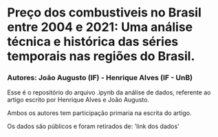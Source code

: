 # Preço dos combustiveis no Brasil entre 2004 e 2021: Uma análise técnica e histórica das séries temporais nas regiões do Brasil.
### Autores: João Augusto (IF) - Henrique Alves (IF - UnB) 

Esse é o repositório do arquivo .ipynb da análise de dados, referente ao artigo escrito por Henrique Alves e João Augusto.

Ambos os autores tem participação primaria na escrita do artigo.

Os dados são públicos e foram retirados de: 'link dos dados'
